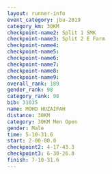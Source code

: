 ```yaml
---
layout: runner-info 
event_category: jbu-2019 
category_km: 30KM 
checkpoint-name2: Split 1 SMK 
checkpoint-name3: Split 2 E Farm 
checkpoint-name4: 
checkpoint-name5: 
checkpoint-name6: 
checkpoint-name7: 
checkpoint-name8: 
checkpoint-name9: 
overall_rank: 189
gender_rank: 98
category_rank: 98
bib: 31035
name: MOHD HUZAIFAH
distance: 30KM
category: 30KM Men Open
gender: Male
time: 5-10-31.6
start: 2-00-00.0
checkpoint2: 4-17-43.3
checkpoint3: 6-30-26.8
finish: 7-10-31.6
---
```

